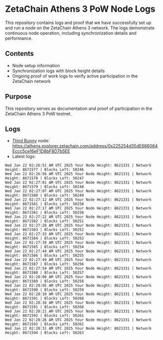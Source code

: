 # ZetaChain Athens 3 PoW Node Logs
This repository contains logs and proof that we have successfully set up and run a node on the ZetaChain Athens 3 network. The logs demonstrate continuous node operation, including synchronization details and performance.

## Contents
- Node setup information
- Synchronization logs with block height details
- Ongoing proof of work logs to verify active participation in the ZetaChain network

## Purpose
This repository serves as documentation and proof of participation in the ZetaChain Athens 3 PoW testnet.

## Logs

- [Third Bunny](https://thirdbunny.xyz/) node: https://athens.explorer.zetachain.com/address/0x225254d35dE666064Eccc5ce16eF1D8bF8D7b5EE
- Latest logs:
```
Wed Jan 22 02:26:51 AM UTC 2025 Your Node Height: 8621331 | Network Height: 8671577 | Blocks Left: 50246
Wed Jan 22 02:26:56 AM UTC 2025 Your Node Height: 8621331 | Network Height: 8671578 | Blocks Left: 50247
Wed Jan 22 02:27:01 AM UTC 2025 Your Node Height: 8621331 | Network Height: 8671579 | Blocks Left: 50248
Wed Jan 22 02:27:07 AM UTC 2025 Your Node Height: 8621331 | Network Height: 8671580 | Blocks Left: 50249
Wed Jan 22 02:27:12 AM UTC 2025 Your Node Height: 8621331 | Network Height: 8671581 | Blocks Left: 50250
Wed Jan 22 02:27:17 AM UTC 2025 Your Node Height: 8621331 | Network Height: 8671581 | Blocks Left: 50250
Wed Jan 22 02:27:22 AM UTC 2025 Your Node Height: 8621331 | Network Height: 8671582 | Blocks Left: 50251
Wed Jan 22 02:27:28 AM UTC 2025 Your Node Height: 8621331 | Network Height: 8671583 | Blocks Left: 50252
Wed Jan 22 02:27:33 AM UTC 2025 Your Node Height: 8621331 | Network Height: 8671584 | Blocks Left: 50253
Wed Jan 22 02:27:39 AM UTC 2025 Your Node Height: 8621331 | Network Height: 8671585 | Blocks Left: 50254
Wed Jan 22 02:27:44 AM UTC 2025 Your Node Height: 8621331 | Network Height: 8671586 | Blocks Left: 50255
Wed Jan 22 02:27:49 AM UTC 2025 Your Node Height: 8621331 | Network Height: 8671587 | Blocks Left: 50256
Wed Jan 22 02:27:54 AM UTC 2025 Your Node Height: 8621331 | Network Height: 8671588 | Blocks Left: 50257
Wed Jan 22 02:28:00 AM UTC 2025 Your Node Height: 8621331 | Network Height: 8671589 | Blocks Left: 50258
Wed Jan 22 02:28:05 AM UTC 2025 Your Node Height: 8621331 | Network Height: 8671590 | Blocks Left: 50259
Wed Jan 22 02:28:10 AM UTC 2025 Your Node Height: 8621331 | Network Height: 8671591 | Blocks Left: 50260
Wed Jan 22 02:28:16 AM UTC 2025 Your Node Height: 8621331 | Network Height: 8671591 | Blocks Left: 50260
Wed Jan 22 02:28:21 AM UTC 2025 Your Node Height: 8621331 | Network Height: 8671592 | Blocks Left: 50261
Wed Jan 22 02:28:26 AM UTC 2025 Your Node Height: 8621331 | Network Height: 8671593 | Blocks Left: 50262
Wed Jan 22 02:28:31 AM UTC 2025 Your Node Height: 8621331 | Network Height: 8671594 | Blocks Left: 50263
```

